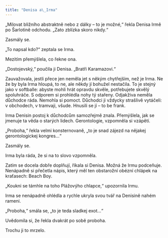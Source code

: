 ```yaml
---
title: "Denisa a\_Irma"
---
```


„Milovat bližního abstraktně nebo z dálky – to je možné,“ řekla Denisa Irmě po Šarlotině odchodu. „Zato zblízka skoro nikdy.“

Zasmály se.

„To napsal kdo?“ zeptala se Irma.

Mezitím přemýšlela, co řekne ona.

„Dostojevský,“ poučila ji Denisa. „Bratři Karamazovi.“

Zauvažovala, jestli přece jen neměla jet s někým chytřejším, než je Irma. Ne že by byla Irma hloupá, to ne, ale někdy jí bohužel nestačila. To je stejný jako v softballe: abyste mohli hrát opravdu skvěle, potřebujete skvělý spoluhráče. S odporem si prohlédla nohy tý stařeny. Odjakživa neměla důchodce ráda. Nemohla si pomoct. Důchodci ji vždycky strašlivě vytáčeli: v obchodech, v tramvaji, všude. Hnusili se jí – to be frank.

Irma Denisin postoj k důchodcům samozřejmě znala. Přemýšlela, jak se jmenuje ta věda o starých lidech. Gerontologie, vzpomněla si vzápětí.

„Proboha,“ řekla velmi konsternovaně, „to je snad zájezd na nějakej gerontologickej kongres…“

Zasmály se.

Irma byla ráda, že si na to slovo vzpomněla.

Zatím se docela dobře doplňují, říkala si Denisa. Možná že Irmu podceňuje. Nenápadně si přečetla nápis, který měl ten obstarožní obézní chlápek na kraťasech: Beach Boy.

„Koukni se támhle na toho Plážovýho chlapce,“ upozornila Irmu.

Irma se nenápadně ohlédla a rychle ukryla svou tvář na Denisině nahém rameni.

„Proboha,“ smála se, „to je teda sladkej exot…“

Uvědomila si, že řekla dvakrát po sobě proboha.

Trochu ji to mrzelo.
